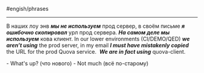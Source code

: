 #engish/phrases

---

В наших лоу энв **_мы не используем_** прод сервер, в своём письме **_я ошибочно скопировал_** урл прод сервера. **_На самом деле мы используем_** кова клиент.
In our lower environments (CI/DEMO/QED) **_we aren’t using_** the prod server, in my email **_I must have mistakenly copied_** the URL for the prod Quova service.  **_We are in fact using_** quova-client.

\- What's up? (что нового)
\- Not much (всё по-старому)

